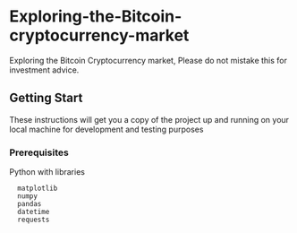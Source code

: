 # Exploring-the-Bitcoin-cryptocurrency-market
Exploring the Bitcoin Cryptocurrency market, Please do not mistake this for investment advice.

## Getting Start
These instructions will get you a copy of the project up and running on your local machine for development and testing purposes

### Prerequisites
Python with libraries
```
  matplotlib
  numpy 
  pandas
  datetime
  requests
```

